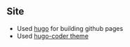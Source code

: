 ## Site

* Used [hugo](https://gohugo.io/) for building github pages
* Used [hugo-coder theme](https://themes.gohugo.io/hugo-coder/)